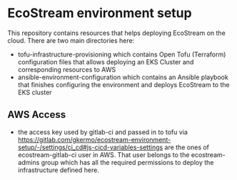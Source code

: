 # EcoStream environment setup


This repository contains resources that helps deploying EcoStream on the cloud.
There are two main directories here:
- tofu-infrastructure-provisioning which contains Open Tofu (Terraform) configuration files that allows deploying an EKS Cluster and corresponding resources to AWS
- ansible-environment-configuration which contains an Ansible playbook that finishes configuring the environment and deploys EcoStream to the EKS cluster

## AWS Access

- the access key used by gitlab-ci and passed in to tofu via https://gitlab.com/gkermo/ecostream-environment-setup/-/settings/ci_cd#js-cicd-variables-settings are the ones of ecostream-gitlab-ci user in AWS.
That user belongs to the ecostream-admins group which has all the required permissions to deploy the infrastructure defined here.
